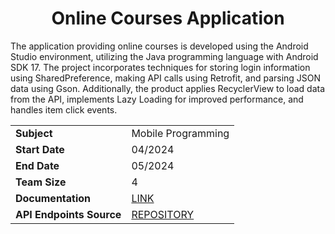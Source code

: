 <h1 align="center">Online Courses Application</h2>

The application providing online courses is developed using the Android Studio environment, utilizing the Java programming language with Android SDK 17. The project incorporates techniques for storing login information using SharedPreference, making API calls using Retrofit, and parsing JSON data using Gson. Additionally, the product applies RecyclerView to load data from the API, implements Lazy Loading for improved performance, and handles item click events.

|                          |                                                                                               |
| :----------------------- | :-------------------------------------------------------------------------------------------- |
| **Subject**              | Mobile Programming                                                                            |
| **Start Date**           | 04/2024                                                                                       |
| **End Date**             | 05/2024                                                                                       |
| **Team Size**            | 4                                                                                             |
| **Documentation**        | [LINK](https://drive.google.com/file/d/1wnKF6T_pzth-XLYiRWV0Czd9CevX_1Fe/view?usp=drive_link) |
| **API Endpoints Source** | [REPOSITORY](https://github.com/kaytervn/Online-Courses-Web)                                  |
